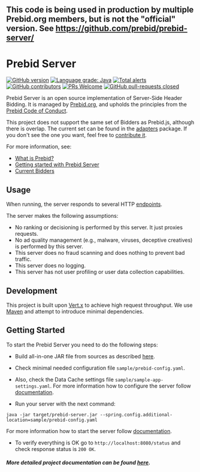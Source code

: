 ## This code is being used in production by multiple Prebid.org members, but is not the "official" version. See https://github.com/prebid/prebid-server/

# Prebid Server
[![GitHub version](https://badge.fury.io/gh/rubicon-project%2fprebid-server-java.svg)](http://badge.fury.io/gh/rubicon-project%2fprebid-server-java)
[![Language grade: Java](https://img.shields.io/lgtm/grade/java/g/rubicon-project/prebid-server-java.svg?logo=lgtm&logoWidth=18)](https://lgtm.com/projects/g/rubicon-project/prebid-server-java/context:java)
[![Total alerts](https://img.shields.io/lgtm/alerts/g/rubicon-project/prebid-server-java.svg?logo=lgtm&logoWidth=18)](https://lgtm.com/projects/g/rubicon-project/prebid-server-java/alerts/)
[![GitHub contributors](https://img.shields.io/github/contributors/rubicon-project/prebid-server-java.svg)](https://GitHub.com/rubicon-project/prebid-server-java/contributors/)
[![PRs Welcome](https://img.shields.io/badge/PRs-welcome-brightgreen.svg)](https://github.com/rubicon-project/prebid-server-java/blob/master/docs/contributing.md) 
[![GitHub pull-requests closed](https://img.shields.io/github/issues-pr-closed/rubicon-project/prebid-server-java.svg)](https://GitHub.com/rubicon-project/prebid-server-java/pull/)

Prebid Server is an open source implementation of Server-Side Header Bidding.
It is managed by [Prebid.org](http://prebid.org/overview/what-is-prebid-org.html),
and upholds the principles from the [Prebid Code of Conduct](http://prebid.org/wrapper_code_of_conduct.html).

This project does not support the same set of Bidders as Prebid.js, although there is overlap.
The current set can be found in the [adapters](./src/main/java/org/prebid/server/bidder) package. If you don't see the one you want, feel free to [contribute it](docs/developers/add-new-bidder.md).

For more information, see:

- [What is Prebid?](http://prebid.org/overview/intro.html)
- [Getting started with Prebid Server](http://prebid.org/dev-docs/get-started-with-prebid-server.html)
- [Current Bidders](http://prebid.org/dev-docs/prebid-server-bidders.html)

## Usage

When running, the server responds to several HTTP [endpoints](docs/endpoints).

The server makes the following assumptions:
- No ranking or decisioning is performed by this server. It just proxies requests.
- No ad quality management (e.g., malware, viruses, deceptive creatives) is performed by this server.
- This server does no fraud scanning and does nothing to prevent bad traffic.
- This server does no logging.
- This server has not user profiling or user data collection capabilities.

## Development

This project is built upon [Vert.x](http://vertx.io) to achieve high request throughput. 
We use [Maven](https://maven.apache.org) and attempt to introduce minimal dependencies.

## Getting Started

To start the Prebid Server you need to do the following steps:
- Build all-in-one JAR file from sources as described [here](docs/build.md).
- Check minimal needed configuration file `sample/prebid-config.yaml`.
- Also, check the Data Cache settings file `sample/sample-app-settings.yaml`.
For more information how to configure the server follow [documentation](docs/config.md).

- Run your server with the next command:
```
java -jar target/prebid-server.jar --spring.config.additional-location=sample/prebid-config.yaml
```
For more information how to start the server follow [documentation](docs/run.md).

- To verify everything is OK go to `http://localhost:8080/status` and check response status is `200 OK`.

##### More detailed project documentation can be found [here](docs/TOC.md).
